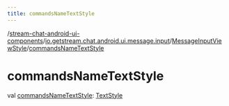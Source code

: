 ```yaml
---
title: commandsNameTextStyle
---
```

/[stream-chat-android-ui-components](../../index.md)/[io.getstream.chat.android.ui.message.input](../index.md)/[MessageInputViewStyle](index.md)/[commandsNameTextStyle](commandsNameTextStyle.md)  
  
  
  
# commandsNameTextStyle  
val [commandsNameTextStyle](commandsNameTextStyle.md): [TextStyle](../../io.getstream.chat.android.ui.common.style/TextStyle/index.md)
